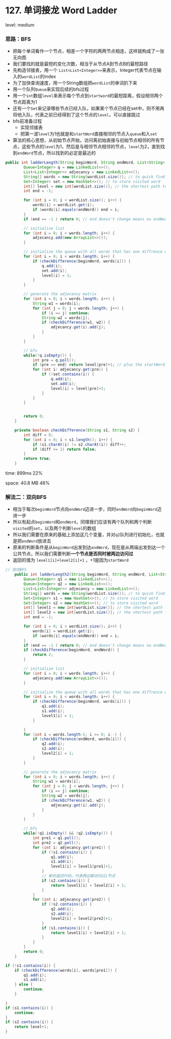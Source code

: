 # 127. 单词接龙 Word Ladder

level: medium

### 思路：BFS

- 把每个单词看作一个节点，相差一个字符的两两节点相连，这样就构成了一张无向图
- 我们要找的就是最短的变化次数，相当于从节点A到节点B的最短路径
- 先构造邻接表，用一个 `List<List<Integer>>`来表示，Integer代表节点在输入的`wordList`的index
- 为了加快查询速度，用一个String数组把`wordList`的单词扒下来
- 用一个队列`Queue`来实现后续的bfs过程
- 用一个`int`数组`level`来表示每个节点到`startword`的最短距离，假设相邻两个节点距离为1
- 还有一个`Set`来记录哪些节点已经入队，如果某个节点已经在set中，则不用再将他入队，代表之前已经得到了这个节点的`level`，可以直接跳过
- bfs前准备过程
  - 实现邻接表
  - 把第一波`level`为1也就是和`startWord`直接相邻的节点入`queue`和入`set`
- 算法的核心思想，从初始节点开始，访问离初始直接与初始节点相邻的所有节点，这些节点的`level`为1，然后是与相邻节点相邻的节点，`level`为2，直到找到`endWord`节点，所以找到的必定是最近的



```java
public int ladderLength(String beginWord, String endWord, List<String> wordList) {
        Queue<Integer> q = new LinkedList<>();
        List<List<Integer>> adjecancy = new LinkedList<>();
        String[] words = new String[wordList.size()]; // to quick find
        Set<Integer> set = new HashSet<>(); // to store visited word
        int[] level = new int[wordList.size()]; // the shortest path to word[i]
        int end = -1;

        for (int i = 0; i < wordList.size(); i++) {
            words[i] = wordList.get(i);
            if (words[i].equals(endWord)) end = i;
        }
        if (end == -1 ) return 0; // end doesn't change means no endWord

        // initialize list
        for (int i = 0; i < words.length; i++) {
            adjecancy.add(new ArrayList<>());
        }

        // initialize the queue with all words that has one diffrence with startWord and add them to set
        for (int i = 0; i < words.length; i++) {
            if (checkDifference(beginWord, words[i])) {
                q.add(i);
                set.add(i);
                level[i] = 1;
            }
        }

        // generate the adjecancy matrix
        for (int i = 0; i < words.length; i++) {
            String w1 = words[i];
            for (int j = 0; j < words.length; j++) {
                if (i == j) continue;
                String w2 = words[j];
                if (checkDifference(w1, w2)) {
                    adjecancy.get(i).add(j);
                }
            }
        }

        // bfs
        while(!q.isEmpty()) {
            int pre = q.poll();
            if (pre == end) return level[pre]+1; // plus the startWord
            for (int i: adjecancy.get(pre)) {
                if (!set.contains(i)) {
                    q.add(i);
                    set.add(i);
                    level[i] = level[pre]+1;
                }
            }
        }


        return 0;
    }

    private boolean checkDifference(String s1, String s2) {
        int diff = 0;
        for (int i = 0; i < s1.length(); i++) {
            if (s1.charAt(i) != s2.charAt(i)) diff++;
            if (diff >= 2) return false;
        }
        return true;
    }
```

time: 899ms 22%

space: 40.8 MB 48%







### 解法二：双向BFS

- 相当于每次`beginWord`节点向`endWord`迈进一步，同时`endWord`向`beginWord`迈进一步
- 所以有起点`beginWord`和`endWord`，同理我们应该有两个队列和两个判断`visited`的`set`，以及两个判断`level`的数组
- 所以我们需要在原来的基础上添加这几个变量，并对`q2`队列进行初始化，也就是把`endWord`放进去
- 原来的判断条件是从`beginWord`出发到达`endWord`，现在是从两端出发到达一个公共节点，所以我们需要判断**一个节点是否同时被两边访问过**
- 返回的值为 `level1[i]+level2[i]+1` ，+1是因为`startWord`



```java
// 双向BFS
    public int ladderLength2(String beginWord, String endWord, List<String> wordList) {
        Queue<Integer> q1 = new LinkedList<>();
        Queue<Integer> q2 = new LinkedList<>();
        List<List<Integer>> adjecancy = new LinkedList<>();
        String[] words = new String[wordList.size()]; // to quick find
        Set<Integer> s1 = new HashSet<>(); // to store visited word
        Set<Integer> s2 = new HashSet<>(); // to store visited word
        int[] level1 = new int[wordList.size()]; // the shortest path from start to word[i]
        int[] level2 = new int[wordList.size()]; // the shortest path from end to word[i]
        int end = -1;

        for (int i = 0; i < wordList.size(); i++) {
            words[i] = wordList.get(i);
            if (words[i].equals(endWord)) end = i;
        }
        if (end == -1 ) return 0; // end doesn't change means no endWord
        if (checkDifference(beginWord, endWord)) {
            return 2;
        }

        // initialize list
        for (int i = 0; i < words.length; i++) {
            adjecancy.add(new ArrayList<>());
        }

        // initialize the queue with all words that has one diffrence with startWord and add them to set
        for (int i = 0; i < words.length; i++) {
            if (checkDifference(beginWord, words[i])) {
                q1.add(i);
                s1.add(i);
                level1[i] = 1;
            }

        }
        for (int i = words.length-1; i >= 0; i--) {
            if (checkDifference(endWord, words[i])) {
                q2.add(i);
                s2.add(i);
                level2[i] = 1;
            }
        }

        // generate the adjecancy matrix
        for (int i = 0; i < words.length; i++) {
            String w1 = words[i];
            for (int j = 0; j < words.length; j++) {
                if (i == j) continue;
                String w2 = words[j];
                if (checkDifference(w1, w2)) {
                    adjecancy.get(i).add(j);
                }
            }
        }

        // bfs
        while(!q1.isEmpty() && !q2.isEmpty()) {
            int pre1 = q1.poll();
            int pre2 = q2.poll();
            for (int i: adjecancy.get(pre1)) {
                if (!s1.contains(i)) {
                    q1.add(i);
                    s1.add(i);
                    level1[i] = level1[pre1]+1;
                }
                // 新的返回代码，代表两边都访问过i节点
                if (s2.contains(i)) {
                    return level1[i] + level2[i] + 1;
                }
            }
            for (int i: adjecancy.get(pre2)) {
                if (!s2.contains(i)) {
                    q2.add(i);
                    s2.add(i);
                    level2[i] = level2[pre2]+1;
                }
                if (s1.contains(i)) {
                    return level1[i] + level2[i] + 1;
                }
            }
        }
        return 0;
    }
```



```java
if (!s1.contains(i)) {
    if (checkDifference(words[i], words[pre1])) {
        q1.add(i);
        s1.add(i);
    } else {
        continue;
    }

} 
if (s1.contains(i)) {
    continue;
}
if (s2.contains(i)) {
    return level+1;
}
```

